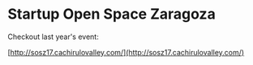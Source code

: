 # Startup Open Space Zaragoza 

Checkout last year's event:

[http://sosz17.cachirulovalley.com/](http://sosz17.cachirulovalley.com/)
